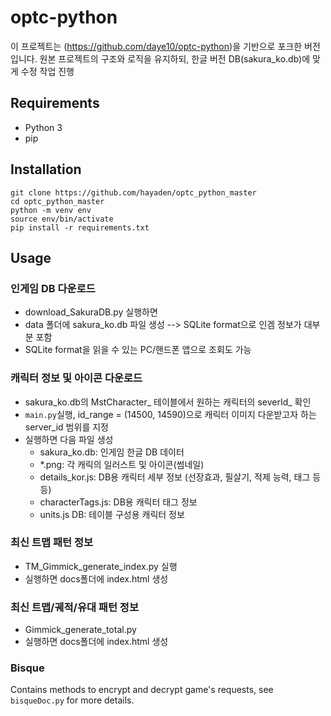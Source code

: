 # optc-python
이 프로젝트는 (https://github.com/daye10/optc-python)을 기반으로 포크한 버전입니다.
원본 프로젝트의 구조와 로직을 유지하되, 한글 버전 DB(sakura_ko.db)에 맞게 수정 작업 진행

## Requirements

* Python 3
* pip

## Installation

```
git clone https://github.com/hayaden/optc_python_master
cd optc_python_master
python -m venv env
source env/bin/activate
pip install -r requirements.txt
```

## Usage

### 인게임 DB 다운로드
 * download_SakuraDB.py 실행하면
 * data 폴더에 sakura_ko.db 파일 생성 --> SQLite format으로 인겜 정보가 대부분 포함
 * SQLite format을 읽을 수 있는 PC/핸드폰 앱으로 조회도 가능

### 캐릭터 정보 및 아이콘 다운로드
* sakura_ko.db의 MstCharacter_ 테이블에서 원하는 캐릭터의 severId_ 확인 
* `main.py`실행, id_range = (14500, 14590)으로 캐릭터 이미지 다운받고자 하는 server_id  범위를 지정
* 실행하면 다음 파일 생성
  - sakura_ko.db: 인게임 한글 DB 데이터
  - *.png: 각 캐릭의 일러스트 및 아이콘(썸네일)
  - details_kor.js: DB용 캐릭터 세부 정보 (선장효과, 필살기, 적제 능력, 태그 등등)
  - characterTags.js: DB용 캐릭터 태그 정보 
  - units.js DB: 테이블 구성용 캐릭터 정보

### 최신 트맵 패턴 정보
* TM_Gimmick_generate_index.py 실행
* 실행하면 docs폴더에 index.html 생성

### 최신 트맵/궤적/유대 패턴 정보
* Gimmick_generate_total.py
* 실행하면 docs폴더에 index.html 생성
### Bisque

Contains methods to encrypt and decrypt game's requests, see `bisqueDoc.py` for more details.